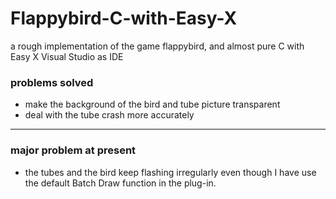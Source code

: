 # Flappybird-C-with-Easy-X
a rough implementation of the game flappybird, and almost pure C with Easy X
Visual Studio as IDE

### problems solved
* make the background of the bird and tube picture transparent
* deal with the tube crash more accurately
****
### major problem at present
* the tubes and the bird keep flashing irregularly
even though I have use the default Batch Draw function in the plug-in.

